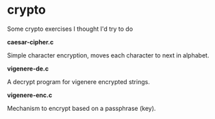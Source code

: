 # crypto

Some crypto exercises I thought I'd try to do

**caesar-cipher.c**

Simple character encryption, moves each character to next in alphabet.

**vigenere-de.c**

A decrypt program for vigenere encrypted strings.

**vigenere-enc.c**

Mechanism to encrypt based on a passphrase (key).


